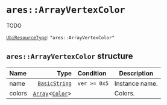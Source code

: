 # `ares::ArrayVertexColor`

TODO

[`UbiResourceType`](./index.md#ubiresourcetype-string): `"ares::ArrayVertexColor"`

## `ares::ArrayVertexColor` structure

| Name | Type | Condition | Description |
| :-- | --: | :-- | --- |
| name | [`BasicString`](../base.md#basicstring-structure) | `ver >= 0x5` | Instance name. |
| colors | [`Array`](../base.md#arrayt-structure)<[`Color`](../base.md#color-structure)> |  | Colors. |
